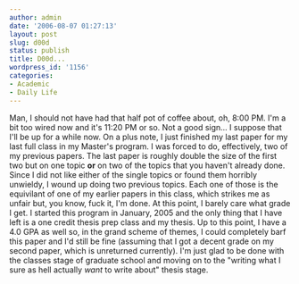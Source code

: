 ```yaml
---
author: admin
date: '2006-08-07 01:27:13'
layout: post
slug: d00d
status: publish
title: D00d...
wordpress_id: '1156'
categories:
- Academic
- Daily Life
---
```


Man, I should not have had that half pot of coffee about, oh, 8:00 PM.
I'm a bit too wired now and it's 11:20 PM or so. Not a good sign... I
suppose that I'll be up for a while now. On a plus note, I just finished
my last paper for my last full class in my Master's program. I was
forced to do, effectively, two of my previous papers. The last paper is
roughly double the size of the first two but on one topic **or** on two
of the topics that you haven't already done. Since I did not like either
of the single topics or found them horribly unwieldy, I wound up doing
two previous topics. Each one of those is the equivilant of one of my
earlier papers in this class, which strikes me as unfair but, you know,
fuck it, I'm done. At this point, I barely care what grade I get. I
started this program in January, 2005 and the only thing that I have
left is a one credit thesis prep class and my thesis. Up to this point,
I have a 4.0 GPA as well so, in the grand scheme of themes, I could
completely barf this paper and I'd still be fine (assuming that I got a
decent grade on my second paper, which is unreturned currently). I'm
just glad to be done with the classes stage of graduate school and
moving on to the "writing what I sure as hell actually *want* to write
about" thesis stage.

